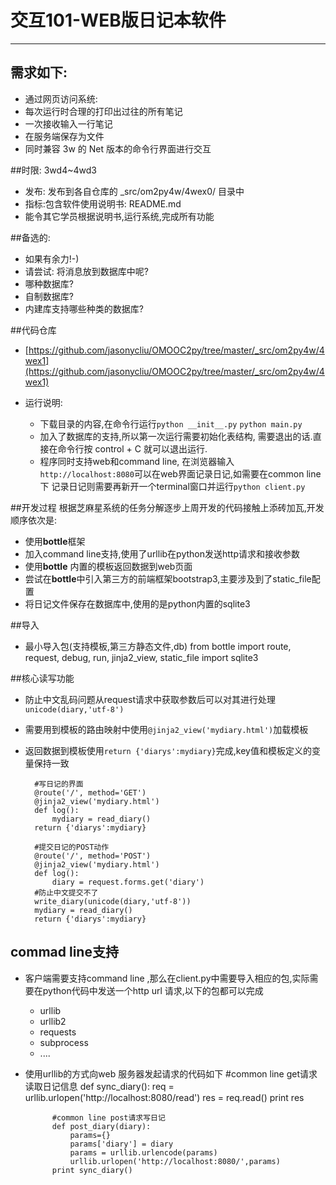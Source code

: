 # 交互101-WEB版日记本软件
-----------------------
## 需求如下:

* 通过网页访问系统:
* 每次运行时合理的打印出过往的所有笔记
* 一次接收输入一行笔记
* 在服务端保存为文件
* 同时兼容 3w 的 Net 版本的命令行界面进行交互

##时限: 3wd4~4wd3
* 发布: 发布到各自仓库的 _src/om2py4w/4wex0/ 目录中
* 指标:包含软件使用说明书: README.md
* 能令其它学员根据说明书,运行系统,完成所有功能

##备选的:
* 如果有余力!-)
* 请尝试: 将消息放到数据库中呢?
* 哪种数据库?
* 自制数据库?
* 内建库支持哪些种类的数据库?

##代码仓库
* [https://github.com/jasonycliu/OMOOC2py/tree/master/_src/om2py4w/4wex1](https://github.com/jasonycliu/OMOOC2py/tree/master/_src/om2py4w/4wex1)

* 运行说明:
  * 下载目录的内容,在命令行运行```python __init__.py``` ```python main.py```
  * 加入了数据库的支持,所以第一次运行需要初始化表结构, 需要退出的话.直接在命令行按 control + C 就可以退出运行.
  * 程序同时支持web和command line, 在浏览器输入```http://localhost:8080```可以在web界面记录日记,如需要在common line 下 记录日记则需要再新开一个terminal窗口并运行```python client.py```
 

##开发过程
根据芝麻星系统的任务分解逐步上周开发的代码接触上添砖加瓦,开发顺序依次是:
* 使用**bottle**框架
* 加入command line支持,使用了urllib在python发送http请求和接收参数
* 使用**bottle** 内置的模板返回数据到web页面
* 尝试在**bottle**中引入第三方的前端框架bootstrap3,主要涉及到了static_file配置
* 将日记文件保存在数据库中,使用的是python内置的sqlite3

##导入
* 最小导入包(支持模板,第三方静态文件,db)
        from bottle import route, request, debug, run, jinja2_view, static_file
        import sqlite3

##核心读写功能
* 防止中文乱码问题从request请求中获取参数后可以对其进行处理 ```unicode(diary,'utf-8')```
* 需要用到模板的路由映射中使用```@jinja2_view('mydiary.html')```加载模板
* 返回数据到模板使用```return {'diarys':mydiary}```完成,key值和模板定义的变量保持一致
    

        #写日记的界面
        @route('/', method='GET')
        @jinja2_view('mydiary.html')
        def log():
            mydiary = read_diary()
        return {'diarys':mydiary}

        #提交日记的POST动作
        @route('/', method='POST')    
        @jinja2_view('mydiary.html')
        def log():
            diary = request.forms.get('diary')
        #防止中文提交不了
        write_diary(unicode(diary,'utf-8'))
        mydiary = read_diary()
        return {'diarys':mydiary}
        
## commad line支持
* 客户端需要支持command line ,那么在client.py中需要导入相应的包,实际需要在python代码中发送一个http url 请求,以下的包都可以完成
    * urllib
    * urllib2
    * requests
    * subprocess
    * ....

* 使用urllib的方式向web 服务器发起请求的代码如下
            #common line get请求读取日记信息
            def sync_diary():
                req = urllib.urlopen('http://localhost:8080/read')
                res = req.read()
            print res

            #common line post请求写日记
            def post_diary(diary):
                params={}
                params['diary'] = diary
                params = urllib.urlencode(params)
                urllib.urlopen('http://localhost:8080/',params)
            print sync_diary()
        